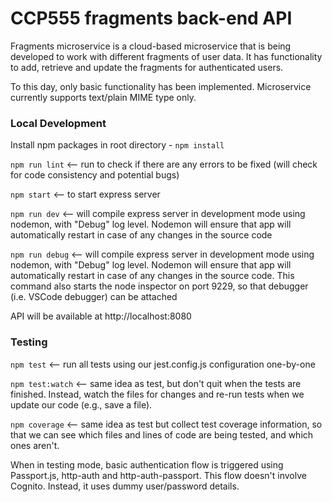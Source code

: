 # CCP555 fragments back-end API

Fragments microservice is a cloud-based microservice that is being developed to work with different fragments of user data. It has functionality to add, retrieve and update the fragments for authenticated users. 

To this day, only basic functionality has been implemented. Microservice currently supports text/plain MIME type only. 

### Local Development

Install npm packages in root directory - ```npm install```

`npm run lint` <-- run to check if there are any errors to be fixed (will check for code consistency and potential bugs)

`npm start` <-- to start express server

`npm run dev` <-- will compile express server in development mode using nodemon, with "Debug" log level. Nodemon will ensure that app will automatically restart in case of any changes in the source code

`npm run debug` <-- will compile express server in development mode using nodemon, with "Debug" log level. Nodemon will ensure that app will automatically restart in case of any changes in the source code. This command also starts the node inspector on port 9229, so that debugger (i.e. VSCode debugger) can be attached

API will be available at http://localhost:8080

### Testing

`npm test` <-- run all tests using our jest.config.js configuration one-by-one

`npm test:watch` <-- same idea as test, but don't quit when the tests are finished. Instead, watch the files for changes and re-run tests when we update our code (e.g., save a file). 

`npm coverage` <-- same idea as test but collect test coverage information, so that we can see which files and lines of code are being tested, and which ones aren't.

When in testing mode, basic authentication flow is triggered using Passport.js, http-auth and http-auth-passport. This flow doesn't involve Cognito. Instead, it uses dummy user/password details.
